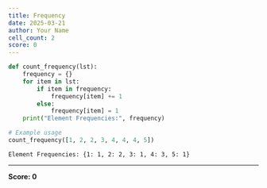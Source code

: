```yaml
---
title: Frequency
date: 2025-03-21
author: Your Name
cell_count: 2
score: 0
---
```


```python
def count_frequency(lst):
    frequency = {}
    for item in lst:
        if item in frequency:
            frequency[item] += 1
        else:
            frequency[item] = 1
    print("Element Frequencies:", frequency)

# Example usage
count_frequency([1, 2, 2, 3, 4, 4, 4, 5])
```

    Element Frequencies: {1: 1, 2: 2, 3: 1, 4: 3, 5: 1}





---
**Score: 0**